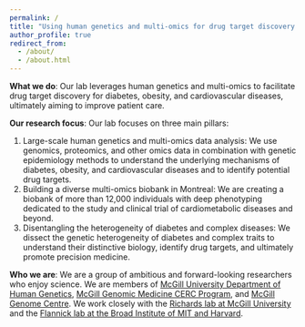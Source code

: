 ```yaml
---
permalink: /
title: "Using human genetics and multi-omics for drug target discovery and improving clinical care"
author_profile: true
redirect_from: 
  - /about/
  - /about.html
---
```


**What we do**: Our lab leverages human genetics and multi-omics to facilitate drug target discovery for diabetes, obesity, and cardiovascular diseases, ultimately aiming to improve patient care.


**Our research focus**: Our lab focuses on three main pillars:
1. Large-scale human genetics and multi-omics data analysis: We use genomics, proteomics, and other omics data in combination with genetic epidemiology methods to understand the underlying mechanisms of diabetes, obesity, and cardiovascular diseases and to identify potential drug targets.
2. Building a diverse multi-omics biobank in Montreal: We are creating a biobank of more than 12,000 individuals with deep phenotyping dedicated to the study and clinical trial of cardiometabolic diseases and beyond.
3. Disentangling the heterogeneity of diabetes and complex diseases: We dissect the genetic heterogeneity of diabetes and complex traits to understand their distinctive biology, identify drug targets, and ultimately promote precision medicine.


**Who we are**: We are a group of ambitious and forward-looking researchers who enjoy science. We are members of [McGill University Department of Human Genetics](https://www.mcgill.ca/humangenetics/), [McGill Genomic Medicine CERC Program](https://www.genomic-medicine-cerc.online/), and [McGill Genome Centre](https://www.mcgillgenomecentre.ca/). We work closely with the [Richards lab at McGill University](https://www.mcgill.ca/genepi/) and the [Flannick lab at the Broad Institute of MIT and Harvard](https://www.flannicklab.org/).
